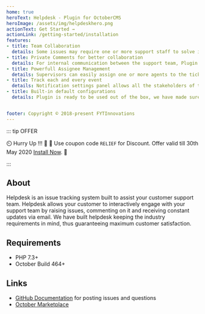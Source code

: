 ```yaml
---
home: true
heroText: Helpdesk - Plugin for OctoberCMS 
heroImage: /assets/img/helpdeskhero.png
actionText: Get Started →
actionLink: /getting-started/installation
features:
- title: Team Collaboration
  details: Some issues may require one or more support staff to solve it. The plugin allows you to assign more than one assignee to a ticket. The combined effort for closing a ticket is reflected on the dashboard under both the assignees.
- title: Private Comments for better collaboration
  details: For internal communication between the support team, Plugin allows you to post a private comment on the ticket.
- title: Powerfull Assignee Management
  details: Supervisors can easily assign one or more agents to the ticket. Agents can easily collaborate and resolve high priority tickets which needs to be addressed immediately.
- title: Track each and every event
  details: Notification settings panel allows all the stakeholders of the ticket to be  notified on various events such as ticket creation, comment on the ticket, private comments, change of status and many more !
- title: Built-in default configurations
  details: Plugin is ready to be used out of the box, we have made sure to configure the basic settings and seed essential data for you.


footer: Copyright © 2018-present FYTInnovations
---
```


::: tip OFFER

 :timer_clock: Hurry Up !!! :tada: :confetti_ball: Use coupon code `RELIEF` for  Discount. Offer valid till 30th May 2020 [Install Now](https://octobercms.com/plugin/fytinnovations-helpdesk).  :tada:

:::

## About

Helpdesk is an issue tracking system built to assist your customer support team. Helpdesk allows your customer to interactively engage with your support team by raising issues, commenting on it and receiving constant updates via email.
We have built helpdesk keeping the industry requirements in mind, thus guaranteeing maximum customer satisfaction.

## Requirements

- PHP 7.3+
- October Build 464+

## Links

- [GitHub Documentation](https://github.com/fytinnovations/oc-helpdesk) for posting issues and questions
- [October Marketplace](https://octobercms.com/plugin/fytinnovations-helpdesk)
